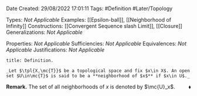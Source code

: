 <div class="topSpace"></div>

Date Created: 29/08/2022 17:01:11
Tags: #Definition #Later/Topology

Types: _Not Applicable_
Examples: [[Epsilon-ball]], [[Neighborhood of Infinity]]
Constructions: [[Convergent Sequence slash Limit]], [[Closure]]
Generalizations: _Not Applicable_

Properties: _Not Applicable_
Sufficiencies: _Not Applicable_
Equivalences: _Not Applicable_
Justifications: _Not Applicable_

``` ad-Definition
title: Definition.

_Let $\tpl{X,\mc{T}}$ be a topological space and fix $x\in X$. An open set $U\in\mc{T}$ is said to be a **neighborhood of $x$** if $x\in U$._

```

**Remark.** The set of all neighborhoods of $x$ is denoted by $\mc{U}_x$.<span style="float:right;">$\blacklozenge$</span>

